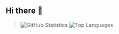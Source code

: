 ## Hi there 👋

<!--
**honoreade/honoreade** is a ✨ _special_ ✨ repository because its `README.md` (this file) appears on your GitHub profile.

Here are some ideas to get you started:

- 🔭 I’m currently working on ...
- 🌱 I’m currently learning ...
- 👯 I’m looking to collaborate on ...
- 🤔 I’m looking for help with ...
- 💬 Ask me about ...
- 📫 How to reach me: ...
- 😄 Pronouns: ...
- ⚡ Fun fact: ...
-->

> ![GitHub Statistics](https://github-readme-stats.vercel.app/api?username=honoreade&theme=radical)
> ![Top Languages](https://github-readme-stats.vercel.app/api/top-langs/?username=uwisoneye&show_icons=true&theme=radical)
